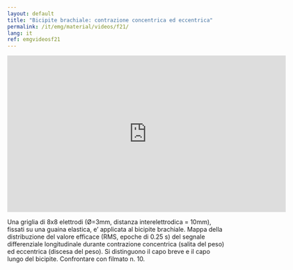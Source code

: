 ```yaml
---
layout: default
title: "Bicipite brachiale: contrazione concentrica ed eccentrica"
permalink: /it/emg/material/videos/f21/
lang: it
ref: emgvideosf21
---
```


<iframe width="640" height="360" src="https://www.youtube-nocookie.com/embed/cxpnnFa5OrE?si=Yjm_KKIP07pP8mGo" title="YouTube video player" frameborder="0" allow="accelerometer; autoplay; clipboard-write; encrypted-media; gyroscope; picture-in-picture; web-share" allowfullscreen></iframe>

Una griglia di 8x8 elettrodi (Ø=3mm, distanza interelettrodica = 10mm), fissati su una guaina elastica, e’ applicata al bicipite brachiale. Mappa della distribuzione del valore efficace (RMS, epoche di 0.25 s) del segnale differenziale longitudinale durante contrazione concentrica (salita del peso) ed eccentrica (discesa del peso).  Si distinguono il capo breve e il capo lungo del bicipite. Confrontare con filmato n. 10.
